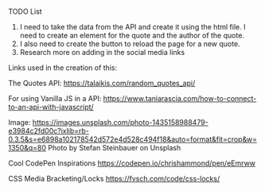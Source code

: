 TODO List
1. I need to take the data from the API and create it using the html file. I need to create an element for the quote and the author of the quote.
2. I also need to create the button to reload the page for a new quote.
3. Research more on adding in the social media links

Links used in the creation of this:

The Quotes API:
https://talaikis.com/random_quotes_api/

For using Vanilla JS in a API:
https://www.taniarascia.com/how-to-connect-to-an-api-with-javascript/

Image:
https://images.unsplash.com/photo-1435158988479-e3984c2fd00c?ixlib=rb-0.3.5&s=e6898a102178542d572e4d528c494f18&auto=format&fit=crop&w=1350&q=80
Photo by Stefan Steinbauer on Unsplash

Cool CodePen Inspirations
https://codepen.io/chrishammond/pen/eEmrww


CSS Media Bracketing/Locks
https://fvsch.com/code/css-locks/
